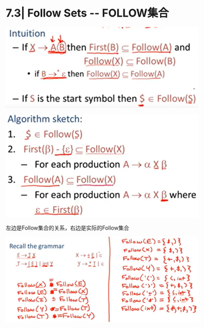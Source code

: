 # 7.3| Follow Sets -- FOLLOW集合

![avatar](28.png)


![avatar](27.png)


左边是Follow集合的关系，右边是实际的Follow集合

![avatar](29.png)






